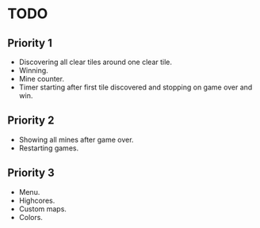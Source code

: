 # TODO

## Priority 1

- Discovering all clear tiles around one clear tile.
- Winning.
- Mine counter.
- Timer starting after first tile discovered and stopping on game over and win.

## Priority 2

- Showing all mines after game over.
- Restarting games.

## Priority 3

- Menu.
- Highcores.
- Custom maps.
- Colors.
